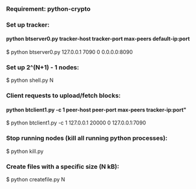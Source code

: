 ### Requirement: python-crypto

### Set up tracker:
#### python btserver0.py tracker-host tracker-port max-peers default-ip:port
  $ python btserver0.py 127.0.0.1 7090 0 0.0.0.0:8090

### Set up 2^(N+1) - 1 nodes:
  $ python shell.py N

### Client requests to upload/fetch blocks:
#### python btclient1.py -c 1 peer-host peer-port max-peers tracker-ip:port"
  $ python btclient1.py -c 1 127.0.0.1 20000 0 127.0.0.1:7090

### Stop running nodes (kill all running python processes):
  $ python kill.py

### Create files with a specific size (N kB):
  $ python createfile.py N

